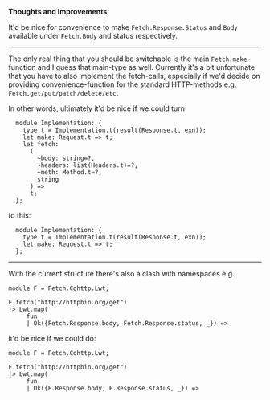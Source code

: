**Thoughts and improvements**

It'd be nice for convenience to make `Fetch.Response.Status` and `Body` available under `Fetch.Body` and status respectively.

---

The only real thing that you should be switchable is the main `Fetch.make`-function and I guess that main-type as well. Currently it's a bit unfortunate that you have to also implement the fetch-calls, especially if we'd decide on providing convenience-function for the standard HTTP-methods e.g. `Fetch.get/put/patch/delete/etc`.

In other words, ultimately it'd be nice if we could turn

```reason
  module Implementation: {
    type t = Implementation.t(result(Response.t, exn));
    let make: Request.t => t;
    let fetch:
      (
        ~body: string=?,
        ~headers: list(Headers.t)=?,
        ~meth: Method.t=?,
        string
      ) =>
      t;
  };
```

to this:

```reason
  module Implementation: {
    type t = Implementation.t(result(Response.t, exn));
    let make: Request.t => t;
  };
```

---

With the current structure there's also a clash with namespaces e.g.

```reason
module F = Fetch.Cohttp.Lwt;

F.fetch("http://httpbin.org/get")
|> Lwt.map(
     fun
     | Ok({Fetch.Response.body, Fetch.Response.status, _}) =>
```

it'd be nice if we could do:

```reason
module F = Fetch.Cohttp.Lwt;

F.fetch("http://httpbin.org/get")
|> Lwt.map(
     fun
     | Ok({F.Response.body, F.Response.status, _}) =>
```
